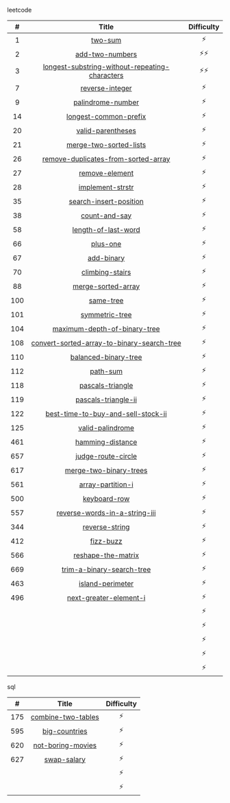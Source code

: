 leetcode

| # | Title | Difficulty |
|:---:|:---:|:---:|
| 1 | [two-sum](./1-two-sum.md) | :zap: |
| 2 | [add-two-numbers](./2-add-two-numbers.md) | ️️:zap::zap: |
| 3 | [longest-substring-without-repeating-characters](./3-longest-substring-without-repeating-characters.md) | :zap::zap: |
| 7 | [reverse-integer](./7-reverse-integer.md) | ️️:zap: |
| 9 | [palindrome-number](./9-palindrome-number.md) | ️️:zap: |
| 14 | [longest-common-prefix](./14-longest-common-prefix.md) | ️️:zap: |
| 20 | [valid-parentheses](./20-valid-parentheses.md) | ️️:zap: |
| 21 | [merge-two-sorted-lists](./21-merge-two-sorted-lists.md) | ️️:zap: |
| 26 | [remove-duplicates-from-sorted-array](./26-remove-duplicates-from-sorted-array.md) | ️️:zap: |
| 27 | [remove-element](./27-remove-element.md) | ️️:zap: |
| 28 | [implement-strstr](./28-implement-strstr.md) | ️️:zap: |
| 35 | [search-insert-position](./35-search-insert-position.md) | ️️:zap: |
| 38 | [count-and-say](./38-count-and-say.md) | ️️:zap: |
| 58 | [length-of-last-word](./58-length-of-last-word.md) | ️️:zap: |
| 66 | [plus-one](./66-plus-one.md) | ️️:zap: |
| 67 | [add-binary](./67-add-binary.md) | ️️:zap: |
| 70 | [climbing-stairs](./70-climbing-stairs.md) | ️️:zap: |
| 88 | [merge-sorted-array](./88-merge-sorted-array.md) | ️️:zap: |
| 100 | [same-tree](./100-same-tree.md) | ️️:zap: |
| 101 | [symmetric-tree](./101-symmetric-tree.md) | ️️:zap: |
| 104 | [maximum-depth-of-binary-tree](./104-maximum-depth-of-binary-tree.md) | ️️:zap: |
| 108 | [convert-sorted-array-to-binary-search-tree](./108-convert-sorted-array-to-binary-search-tree.md) | ️️:zap: |
| 110 | [balanced-binary-tree](./110-balanced-binary-tree.md) | ️️:zap: |
| 112 | [path-sum](./112-path-sum.md) | ️️:zap: |
| 118 | [pascals-triangle](./118-pascals-triangle.md) | ️️:zap: |
| 119 | [pascals-triangle-ii](./119-pascals-triangle-ii.md) | ️️:zap: |
| 122 | [best-time-to-buy-and-sell-stock-ii](./122-best-time-to-buy-and-sell-stock-ii.md) | ️️:zap: |
| 125 | [valid-palindrome](./125-valid-palindrome.md) | ️️:zap: |
| 461 | [hamming-distance](./461-hamming-distance.md) | ️️:zap: |
| 657 | [judge-route-circle](./657-judge-route-circle.md) | ️️:zap: |
| 617 | [merge-two-binary-trees](./617-merge-two-binary-trees.md) | ️️:zap: |
| 561 | [array-partition-i](./561-array-partition-i.md) | ️️:zap: |
| 500 | [keyboard-row](./500-keyboard-row.md) | ️️:zap: |
| 557 | [reverse-words-in-a-string-iii](./557-reverse-words-in-a-string-iii.md) | ️️:zap: |
| 344 | [reverse-string](./344-reverse-string.md) | ️️:zap: |
| 412 | [fizz-buzz](./412-fizz-buzz.md) | ️️:zap: |
| 566 | [reshape-the-matrix](./566-reshape-the-matrix.md) | ️️:zap: |
| 669 | [trim-a-binary-search-tree](./669-trim-a-binary-search-tree.md) | ️️:zap: |
| 463 | [island-perimeter](./463-island-perimeter.md) | ️️:zap: |
| 496 | [next-greater-element-i](./496-next-greater-element-i.md) | ️️:zap: |
|  | [](./) | ️️:zap: |
|  | [](./) | ️️:zap: |
|  | [](./) | ️️:zap: |
|  | [](./) | ️️:zap: |
|  | [](./) | ️️:zap: |


sql

| # | Title | Difficulty |
|:---:|:---:|:---:|
| 175 | [combine-two-tables](./175-combine-two-tables.md) | ️️:zap: |
| 595 | [big-countries](./595-big-countries.md) | ️️:zap: |
| 620 | [not-boring-movies](./620-not-boring-movies.md) | ️️:zap: |
| 627 | [swap-salary](./627-swap-salary.md) | ️️:zap: |
|  | [](./) | ️️:zap: |
|  | [](./) | ️️:zap: |
